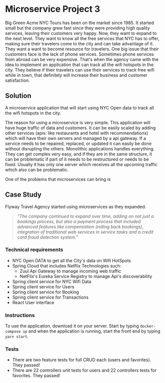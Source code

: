 # Microservice Project 3

Big Green Acme NYC Tours has been on the market since 1985. It started small but the company grew fast since they were providing high quality services, leaving their customers very happy. Now, they want to expand to the next level. They want to know all the free services that NYC has to offer, making sure their travelers come to the city and can take advantage of it. They want a want to become resource for travelers. One big issue that their customers face is the lack of phone services. Sometimes phone services from abroad can be very expensive. That's when the agency came with the idea to implement an application that can track all the wifi hotspots in the city. They believe if their travelers can use their services to track free wifi while in town, that definitely will increase their business and customer satisfaction. 

## Solution 

A microservice application that will start using NYC Open data to track all the wifi hotspots in the city. 

The reason for using a microservice is very simple. This application will have huge traffic of data and customers. It can be easily scaled by adding other services (apis: like restaurants and hotel with recommendations) which will have their own servers and managed by a api gateway. If a service needs to be repaired, replaced, or updated it can easily be done without disrupting the others. Monolithic applications handles everything. They can get complex very easy, and if they are in the same structure, it can be problematic if part of it needs to be restructured or needs to be fixed. Usually it has only one server which receives all the upcoming traffic which also can be problematic. 

One of the problems that microservices can bring is

## Case Study

Flyway Travel Agency started using microservices as they expanded. 

> _"The company continued to expand over time, adding on not just a bookings process, but also a payment process that included advanced features like compensation (rolling back bookings), integration of traditional web services in service tasks and a credit card fraud detection system."_


### Technical requirements

* NYC Open DATA to get all the City's data on Wifi HotSpots
* Spring Cloud that includes Netflix Technologies such:
    * Zuul Api Gateway to manage incoming web traffic
    * NetFlix's Eureka Service Registry to manage Api's discoverability 
* Spring client service for NYC Wifi Data
* Spring client service for Users
* Spring client service for Booking
* Spring client service for Transactions 
* React User interface 

### Instructions 

To use the application, download it on your server. Start by typing `docker-compose up` and when the application is running, start the front end by typing `yarn start`.

### Tests 

* There are two feature tests for full CRUD each (users and favorites). They passed! 
* There are 22 controllers unit tests for users and 22 controllers tests for favorites. They passed!
